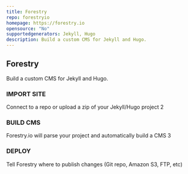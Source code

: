 ```yaml
---
title: Forestry
repo: forestryio
homepage: https://forestry.io
opensource: "No"
supportedgenerators: Jekyll, Hugo
description: Build a custom CMS for Jekyll and Hugo.
---
```

## Forestry
Build a custom CMS for Jekyll and Hugo.

### IMPORT SITE
Connect to a repo or upload a zip of your Jekyll/Hugo project
2

### BUILD CMS
Forestry.io will parse your project and automatically build a CMS
3

### DEPLOY
Tell Forestry where to publish changes (Git repo, Amazon S3, FTP, etc)